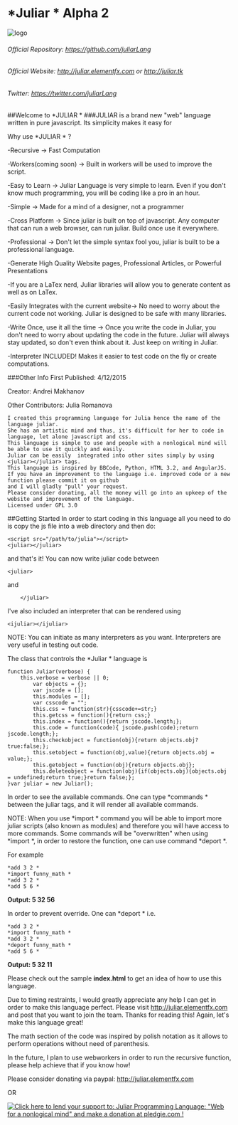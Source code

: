 # *Juliar * Alpha 2
![logo](https://cloud.githubusercontent.com/assets/11934545/9560198/1641db26-4dd6-11e5-8b7d-8aaf54ca2ea1.png)

###### Official Repository: https://github.com/juliarLang
###### Official Website: http://juliar.elementfx.com or http://juliar.tk
###### Twitter: https://twitter.com/juliarLang

##Welcome to *JULIAR *
###JULIAR is a brand new "web" language written in pure javascript. Its simplicity makes it easy for

Why use *JULIAR * ?

-Recursive -> Fast Computation

-Workers(coming soon) -> Built in workers will be used to improve the script.

-Easy to Learn -> Juliar Language is very simple to learn. Even if you don't know much programming, you will be coding like a pro in an hour.

-Simple  -> Made for a mind of a designer, not a programmer

-Cross Platform -> Since juliar is built on top of javascript. Any computer that can run a web browser, can run juliar. Build once use it everywhere.

-Professional -> Don't let the simple syntax fool you, juliar is built to be a professional language.

-Generate High Quality Website pages, Professional Articles, or Powerful Presentations

-If you are a LaTex nerd, Juliar libraries will allow you to generate content as well as on LaTex.

-Easily Integrates with the current website-> No need to worry about the current code not working. Juliar is designed to be safe with many libraries.

-Write Once, use it all the time -> Once you write the code in Juliar, you don't need to worry about updating the code in the future. Juliar will always stay updated, so don't even think about it. Just keep on writing in Juliar.

-Interpreter INCLUDED! Makes it easier to test code on the fly or create computations.

###Other Info
First Published: 4/12/2015

Creator: Andrei Makhanov

Other Contributors: Julia Romanova

	I created this programming language for Julia hence the name of the language juliar.
	She has an artistic mind and thus, it's difficult for her to code in language, let alone javascript and css.
	This language is simple to use and people with a nonlogical mind will be able to use it quickly and easily.
	Juliar can be easily  integrated into other sites simply by using <juliar></juliar> tags.
	This language is inspired by BBCode, Python, HTML 3.2, and AngularJS.
	If you have an improvement to the language i.e. improved code or a new function please commit it on github 
	and I will gladly "pull" your request.
	Please consider donating, all the money will go into an upkeep of the website and improvement of the language.
	Licensed under GPL 3.0
	
##Getting Started
In order to start coding in this language all you need to do is copy the js file into a web directory and then do:

	<script src="/path/to/julia"></script>
	<juliar></juliar>

and that's it! You can now write juliar code between 

	<juliar>
	
and

        </juliar>
        
I've also included an interpreter that can be rendered using 

	<ijuliar></ijuliar>
	
NOTE: You can initiate as many interpreters as you want.
Interpreters are very useful in testing out code.

The class that controls the *Juliar * language is

	function Juliar(verbose) {
	    this.verbose = verbose || 0;
	        var objects = {};
	        var jscode = [];
	        this.modules = [];
	        var csscode = "";
	        this.css = function(str){csscode+=str;}
	        this.getcss = function(){return css;}
	        this.index = function(){return jscode.length;};
	        this.code = function(code){ jscode.push(code);return jscode.length;};
	        this.checkobject = function(obj){return objects.obj?  true:false;};
	        this.setobject = function(obj,value){return objects.obj = value;};
	        this.getobject = function(obj){return objects.obj};
	        this.deleteobject = function(obj){if(objects.obj){objects.obj = undefined;return true;}return false;};
	}var juliar = new Juliar();

In order to see the available commands. One can type *commands *  between the juliar tags, and it will render all available commands.

NOTE: When you use *import * command you will be able to import more juliar scripts (also known as modules) and therefore you will have access to more commands. Some commands will be "overwritten" when using *import *, in order to restore the function, one can use command *deport *. 

For example

	*add 3 2 *
	*import funny_math *
	*add 3 2 *
	*add 5 6 *
	
**Output:  5 32 56**

In order to prevent override. One can *deport * i.e.

	*add 3 2 *
	*import funny_math *
	*add 3 2 *
	*deport funny_math *
	*add 5 6 *
	
**Output: 5 32 11**

Please check out the sample __index.html__ to get an idea of how to use this language.

Due to timing restraints, I would greatly appreciate any help I can get in order to make this language perfect. Please visit 
 http://juliar.elementfx.com and post that you want to join the team. Thanks for reading this! Again, let's make this language great!
 
 The math section of the code was inspired by polish notation as it allows to perform operations without need of parenthesis.
 
In the future, I plan to use webworkers in order to run the recursive function, please help achieve that if you know how!
 
 Please consider donating via paypal: http://juliar.elementfx.com
 
 OR
 
 <a href='https://pledgie.com/campaigns/28839'><img alt='Click here to lend your support to: Juliar Programming Language: &quot;Web for a nonlogical mind&quot; and make a donation at pledgie.com !' src='https://pledgie.com/campaigns/28839.png?skin_name=chrome' border='0' ></a>
